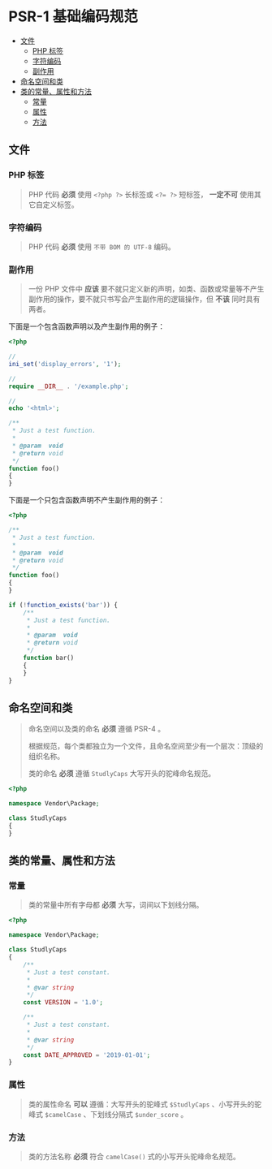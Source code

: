 # PSR-1 基础编码规范

* [文件](#文件)
  * [PHP 标签](#php-标签)
  * [字符编码](#字符编码)
  * [副作用](#副作用)
* [命名空间和类](#命名空间和类)
* [类的常量、属性和方法](#类的常量、属性和方法)
  * [常量](#常量)
  * [属性](#属性)
  * [方法](#方法)

## 文件

### PHP 标签

> PHP 代码 **必须** 使用 `<?php ?>` 长标签或 `<?= ?>` 短标签， **一定不可** 使用其它自定义标签。

### 字符编码

> PHP 代码 **必须** 使用 `不带 BOM 的 UTF-8` 编码。

### 副作用

> 一份 PHP 文件中 **应该** 要不就只定义新的声明，如类、函数或常量等不产生副作用的操作，要不就只书写会产生副作用的逻辑操作，但 **不该** 同时具有两者。

下面是一个包含函数声明以及产生副作用的例子：

```php
<?php

//
ini_set('display_errors', '1');

//
require __DIR__ . '/example.php';

//
echo '<html>';

/**
 * Just a test function.
 *
 * @param  void
 * @return void
 */
function foo()
{
}

```

下面是一个只包含函数声明不产生副作用的例子：

```php
<?php

/**
 * Just a test function.
 *
 * @param  void
 * @return void
 */
function foo()
{
}

if (!function_exists('bar')) {
    /**
     * Just a test function.
     *
     * @param  void
     * @return void
     */
    function bar()
    {
    }
}

```

## 命名空间和类

> 命名空间以及类的命名 **必须** 遵循 PSR-4 。
>
> 根据规范，每个类都独立为一个文件，且命名空间至少有一个层次：顶级的组织名称。
>
> 类的命名 **必须** 遵循 `StudlyCaps` 大写开头的驼峰命名规范。

```php
<?php

namespace Vendor\Package;

class StudlyCaps
{
}

```

## 类的常量、属性和方法

### 常量

> 类的常量中所有字母都 **必须** 大写，词间以下划线分隔。

```php
<?php

namespace Vendor\Package;

class StudlyCaps
{
    /**
     * Just a test constant.
     *
     * @var string
     */
    const VERSION = '1.0';

    /**
     * Just a test constant.
     *
     * @var string
     */
    const DATE_APPROVED = '2019-01-01';
}

```

### 属性

> 类的属性命名 **可以** 遵循：大写开头的驼峰式 `$StudlyCaps` 、小写开头的驼峰式 `$camelCase` 、下划线分隔式 `$under_score` 。

### 方法

> 类的方法名称 **必须** 符合 `camelCase()` 式的小写开头驼峰命名规范。

